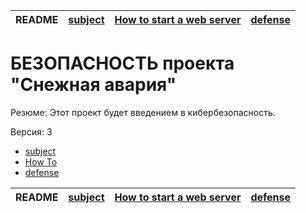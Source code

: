 | README | [subject](subject_ru.md) | [How to start a web server](howTo.md) | [defense](defense.md) |
|-|-|-|-|

# БЕЗОПАСНОСТЬ проекта "Снежная авария"

Резюме: Этот проект будет введением в кибербезопасность.

Версия: 3

- [subject](subject_ru.md)
- [How To](howTo.md)
- [defense](defense.md)

| README | [subject](subject_ru.md) | [How to start a web server](howTo.md) | [defense](defense.md) |
|-|-|-|-|